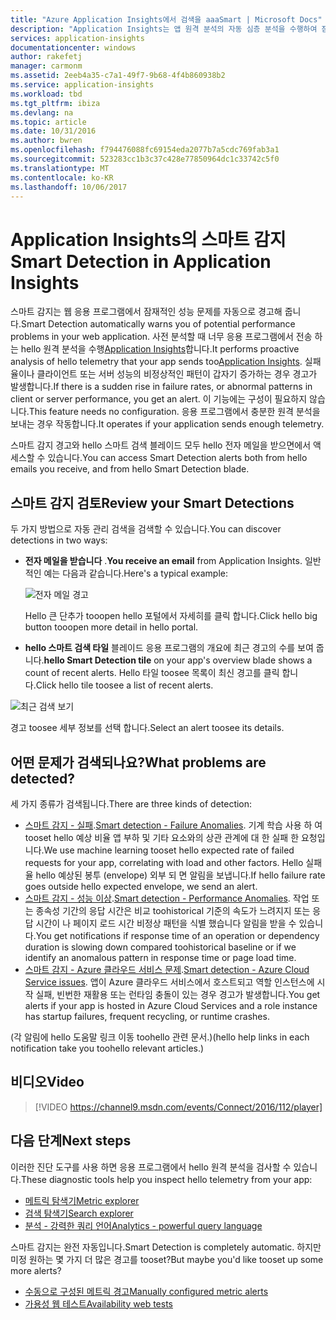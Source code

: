 ```yaml
---
title: "Azure Application Insights에서 검색을 aaaSmart | Microsoft Docs"
description: "Application Insights는 앱 원격 분석의 자동 심층 분석을 수행하여 잠재적 성능 문제에 대해 경고합니다."
services: application-insights
documentationcenter: windows
author: rakefetj
manager: carmonm
ms.assetid: 2eeb4a35-c7a1-49f7-9b68-4f4b860938b2
ms.service: application-insights
ms.workload: tbd
ms.tgt_pltfrm: ibiza
ms.devlang: na
ms.topic: article
ms.date: 10/31/2016
ms.author: bwren
ms.openlocfilehash: f794476088fc69154eda2077b7a5cdc769fab3a1
ms.sourcegitcommit: 523283cc1b3c37c428e77850964dc1c33742c5f0
ms.translationtype: MT
ms.contentlocale: ko-KR
ms.lasthandoff: 10/06/2017
---
```

# <a name="smart-detection-in-application-insights"></a><span data-ttu-id="8652e-103">Application Insights의 스마트 감지</span><span class="sxs-lookup"><span data-stu-id="8652e-103">Smart Detection in Application Insights</span></span>
 <span data-ttu-id="8652e-104">스마트 감지는 웹 응용 프로그램에서 잠재적인 성능 문제를 자동으로 경고해 줍니다.</span><span class="sxs-lookup"><span data-stu-id="8652e-104">Smart Detection automatically warns you of potential performance problems in your web application.</span></span> <span data-ttu-id="8652e-105">사전 분석할 때 너무 응용 프로그램에서 전송 하는 hello 원격 분석을 수행[Application Insights](app-insights-overview.md)합니다.</span><span class="sxs-lookup"><span data-stu-id="8652e-105">It performs proactive analysis of hello telemetry that your app sends too[Application Insights](app-insights-overview.md).</span></span> <span data-ttu-id="8652e-106">실패율이나 클라이언트 또는 서버 성능의 비정상적인 패턴이 갑자기 증가하는 경우 경고가 발생합니다.</span><span class="sxs-lookup"><span data-stu-id="8652e-106">If there is a sudden rise in failure rates, or abnormal patterns in client or server performance, you get an alert.</span></span> <span data-ttu-id="8652e-107">이 기능에는 구성이 필요하지 않습니다.</span><span class="sxs-lookup"><span data-stu-id="8652e-107">This feature needs no configuration.</span></span> <span data-ttu-id="8652e-108">응용 프로그램에서 충분한 원격 분석을 보내는 경우 작동합니다.</span><span class="sxs-lookup"><span data-stu-id="8652e-108">It operates if your application sends enough telemetry.</span></span>

<span data-ttu-id="8652e-109">스마트 감지 경고와 hello 스마트 검색 블레이드 모두 hello 전자 메일을 받으면에서 액세스할 수 있습니다.</span><span class="sxs-lookup"><span data-stu-id="8652e-109">You can access Smart Detection alerts both from hello emails you receive, and from hello Smart Detection blade.</span></span>

## <a name="review-your-smart-detections"></a><span data-ttu-id="8652e-110">스마트 감지 검토</span><span class="sxs-lookup"><span data-stu-id="8652e-110">Review your Smart Detections</span></span>
<span data-ttu-id="8652e-111">두 가지 방법으로 자동 관리 검색을 검색할 수 있습니다.</span><span class="sxs-lookup"><span data-stu-id="8652e-111">You can discover detections in two ways:</span></span>

* <span data-ttu-id="8652e-112">**전자 메일을 받습니다** .</span><span class="sxs-lookup"><span data-stu-id="8652e-112">**You receive an email** from Application Insights.</span></span> <span data-ttu-id="8652e-113">일반적인 예는 다음과 같습니다.</span><span class="sxs-lookup"><span data-stu-id="8652e-113">Here's a typical example:</span></span>
  
    ![전자 메일 경고](./media/app-insights-proactive-diagnostics/03.png)
  
    <span data-ttu-id="8652e-115">Hello 큰 단추가 tooopen hello 포털에서 자세히를 클릭 합니다.</span><span class="sxs-lookup"><span data-stu-id="8652e-115">Click hello big button tooopen more detail in hello portal.</span></span>
* <span data-ttu-id="8652e-116">**hello 스마트 검색 타일** 블레이드 응용 프로그램의 개요에 최근 경고의 수를 보여 줍니다.</span><span class="sxs-lookup"><span data-stu-id="8652e-116">**hello Smart Detection tile** on your app's overview blade shows a count of recent alerts.</span></span> <span data-ttu-id="8652e-117">Hello 타일 toosee 목록이 최신 경고를 클릭 합니다.</span><span class="sxs-lookup"><span data-stu-id="8652e-117">Click hello tile toosee a list of recent alerts.</span></span>

![최근 검색 보기](./media/app-insights-proactive-diagnostics/04.png)

<span data-ttu-id="8652e-119">경고 toosee 세부 정보를 선택 합니다.</span><span class="sxs-lookup"><span data-stu-id="8652e-119">Select an alert toosee its details.</span></span>

## <a name="what-problems-are-detected"></a><span data-ttu-id="8652e-120">어떤 문제가 검색되나요?</span><span class="sxs-lookup"><span data-stu-id="8652e-120">What problems are detected?</span></span>
<span data-ttu-id="8652e-121">세 가지 종류가 검색됩니다.</span><span class="sxs-lookup"><span data-stu-id="8652e-121">There are three kinds of detection:</span></span>

* <span data-ttu-id="8652e-122">[스마트 감지 - 실패](app-insights-proactive-failure-diagnostics.md).</span><span class="sxs-lookup"><span data-stu-id="8652e-122">[Smart detection - Failure Anomalies](app-insights-proactive-failure-diagnostics.md).</span></span> <span data-ttu-id="8652e-123">기계 학습 사용 하 여 tooset hello 예상 비율 앱 부하 및 기타 요소와의 상관 관계에 대 한 실패 한 요청입니다.</span><span class="sxs-lookup"><span data-stu-id="8652e-123">We use machine learning tooset hello expected rate of failed requests for your app, correlating with load and other factors.</span></span> <span data-ttu-id="8652e-124">Hello 실패율 hello 예상된 봉투 (envelope) 외부 되 면 알림을 보냅니다.</span><span class="sxs-lookup"><span data-stu-id="8652e-124">If hello failure rate goes outside hello expected envelope, we send an alert.</span></span>
* <span data-ttu-id="8652e-125">[스마트 감지 - 성능 이상](app-insights-proactive-performance-diagnostics.md).</span><span class="sxs-lookup"><span data-stu-id="8652e-125">[Smart detection - Performance Anomalies](app-insights-proactive-performance-diagnostics.md).</span></span> <span data-ttu-id="8652e-126">작업 또는 종속성 기간의 응답 시간은 비교 toohistorical 기준의 속도가 느려지지 또는 응답 시간이 나 페이지 로드 시간 비정상 패턴을 식별 했습니다 알림을 받을 수 있습니다.</span><span class="sxs-lookup"><span data-stu-id="8652e-126">You get notifications if response time of an operation or dependency duration is slowing down compared toohistorical baseline or if we identify an anomalous pattern in response time or page load time.</span></span>   
* <span data-ttu-id="8652e-127">[스마트 감지 - Azure 클라우드 서비스 문제](https://azure.microsoft.com/blog/proactive-notifications-on-cloud-service-issues-with-azure-diagnostics-and-application-insights/).</span><span class="sxs-lookup"><span data-stu-id="8652e-127">[Smart detection - Azure Cloud Service issues](https://azure.microsoft.com/blog/proactive-notifications-on-cloud-service-issues-with-azure-diagnostics-and-application-insights/).</span></span> <span data-ttu-id="8652e-128">앱이 Azure 클라우드 서비스에서 호스트되고 역할 인스턴스에 시작 실패, 빈번한 재활용 또는 런타임 충돌이 있는 경우 경고가 발생합니다.</span><span class="sxs-lookup"><span data-stu-id="8652e-128">You get alerts if your app is hosted in Azure Cloud Services and a role instance has startup failures, frequent recycling, or runtime crashes.</span></span>

<span data-ttu-id="8652e-129">(각 알림에 hello 도움말 링크 이동 toohello 관련 문서.)</span><span class="sxs-lookup"><span data-stu-id="8652e-129">(hello help links in each notification take you toohello relevant articles.)</span></span>

## <a name="video"></a><span data-ttu-id="8652e-130">비디오</span><span class="sxs-lookup"><span data-stu-id="8652e-130">Video</span></span>

> [!VIDEO https://channel9.msdn.com/events/Connect/2016/112/player]

## <a name="next-steps"></a><span data-ttu-id="8652e-131">다음 단계</span><span class="sxs-lookup"><span data-stu-id="8652e-131">Next steps</span></span>
<span data-ttu-id="8652e-132">이러한 진단 도구를 사용 하면 응용 프로그램에서 hello 원격 분석을 검사할 수 있습니다.</span><span class="sxs-lookup"><span data-stu-id="8652e-132">These diagnostic tools help you inspect hello telemetry from your app:</span></span>

* [<span data-ttu-id="8652e-133">메트릭 탐색기</span><span class="sxs-lookup"><span data-stu-id="8652e-133">Metric explorer</span></span>](app-insights-metrics-explorer.md)
* [<span data-ttu-id="8652e-134">검색 탐색기</span><span class="sxs-lookup"><span data-stu-id="8652e-134">Search explorer</span></span>](app-insights-diagnostic-search.md)
* [<span data-ttu-id="8652e-135">분석 - 강력한 쿼리 언어</span><span class="sxs-lookup"><span data-stu-id="8652e-135">Analytics - powerful query language</span></span>](app-insights-analytics-tour.md)

<span data-ttu-id="8652e-136">스마트 감지는 완전 자동입니다.</span><span class="sxs-lookup"><span data-stu-id="8652e-136">Smart Detection is completely automatic.</span></span> <span data-ttu-id="8652e-137">하지만 미정 원하는 몇 가지 더 많은 경고를 tooset?</span><span class="sxs-lookup"><span data-stu-id="8652e-137">But maybe you'd like tooset up some more alerts?</span></span>

* [<span data-ttu-id="8652e-138">수동으로 구성된 메트릭 경고</span><span class="sxs-lookup"><span data-stu-id="8652e-138">Manually configured metric alerts</span></span>](app-insights-alerts.md)
* [<span data-ttu-id="8652e-139">가용성 웹 테스트</span><span class="sxs-lookup"><span data-stu-id="8652e-139">Availability web tests</span></span>](app-insights-monitor-web-app-availability.md) 

